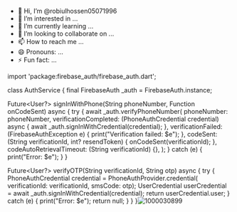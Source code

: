 - 👋 Hi, I’m @robiulhossen05071996
- 👀 I’m interested in ...
- 🌱 I’m currently learning ...
- 💞️ I’m looking to collaborate on ...
- 📫 How to reach me ...
- 😄 Pronouns: ...
- ⚡ Fun fact: ...

<!---
robiulhossen05071996/robiulhossen05071996 is a ✨ special ✨ repository because its `README.md` (this file) appears on your GitHub profile.
You can click the Preview link to take a look at your changes.
--->
import 'package:firebase_auth/firebase_auth.dart';

class AuthService {
  final FirebaseAuth _auth = FirebaseAuth.instance;

  Future<User?> signInWithPhone(String phoneNumber, Function onCodeSent) async {
    try {
      await _auth.verifyPhoneNumber(
        phoneNumber: phoneNumber,
        verificationCompleted: (PhoneAuthCredential credential) async {
          await _auth.signInWithCredential(credential);
        },
        verificationFailed: (FirebaseAuthException e) {
          print("Verification failed: $e");
        },
        codeSent: (String verificationId, int? resendToken) {
          onCodeSent(verificationId);
        },
        codeAutoRetrievalTimeout: (String verificationId) {},
      );
    } catch (e) {
      print("Error: $e");
    }
  }

  Future<User?> verifyOTP(String verificationId, String otp) async {
    try {
      PhoneAuthCredential credential = PhoneAuthProvider.credential(
          verificationId: verificationId, smsCode: otp);
      UserCredential userCredential = await _auth.signInWithCredential(credential);
      return userCredential.user;
    } catch (e) {
      print("Error: $e");
      return null;
    }
  }
}![1000030899](https://github.com/user-attachments/assets/a9a2e973-77a7-45a8-92bb-6787c3b1dadb)
